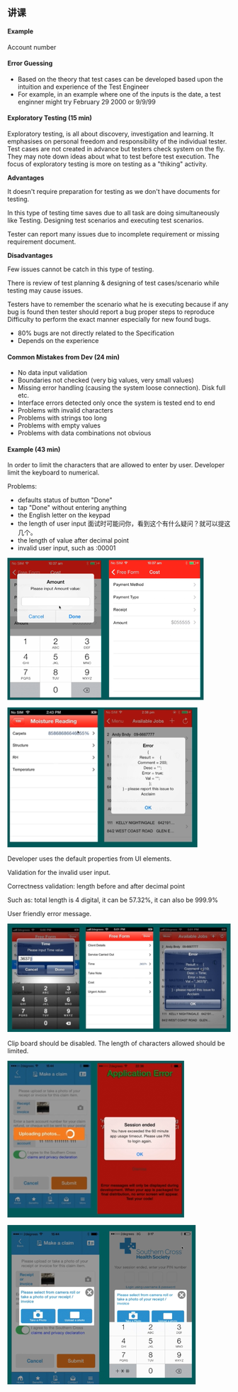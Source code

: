 ## 讲课

#### Example

Account number



#### Error Guessing

+ Based on the theory that test cases can be developed based upon the intuition and experience of the Test Engineer
+ For example, in an example where one of the inputs is the date, a test enginner might try February 29 2000 or 9/9/99

#### Exploratory Testing (15 min)

Exploratory testing, is all about discovery, investigation and learning. It emphasises on personal freedom and responsibility of the individual tester. Test cases are not created in advance but testers check system on the fly. They may note down ideas about what to test before test execution. The focus of exploratory testing is more on testing as a "thiking" activity.

**Advantages**

It doesn't require preparation for testing as we don't have documents for testing.

In this type of testing time saves due to all task are doing simultaneously like Testing. Designing test scenarios and executing test scenarios.

Tester can report many issues due to incomplete requirement or missing requirement document. 

 **Disadvantages**

Few issues cannot be catch in this type of testing. 

There is review of test planning & designing of test cases/scenario while testing may cause issues. 

Testers have to remember the scenario what he is executing because if any bug is found then tester should report a bug proper steps to reproduce Difficulty to perform the exact manner especially for new found bugs.

+ 80% bugs are not directly related to the Specification
+ Depends on the experience



#### Common Mistakes from Dev (24 min)

+ No data input validation
+ Boundaries not checked (very big values, very small values)
+ Missing error handling (causing the system loose connection). Disk full etc.
+ Interface errors detected only once the system is tested end to end 
+ Problems with invalid characters
+ Problems with strings too long
+ Problems with empty values
+ Problems with data combinations not obvious



#### Example (43 min)

In order to limit the characters that are allowed to enter by user. Developer limit the keyboard to numerical.

Problems:

+ defaults status of button "Done"
+ tap "Done" without entering anything
+ the English letter on the keypad
+ the length of user input 面试时可能问你，看到这个有什么疑问？就可以提这几个。
+ the length of value after decimal point
+ invalid user input, such as :00001

![1553073402659](1553073402659.png)



![1553073597681](1553073597681.png)

Developer uses the default properties from UI elements.

Validation for the invalid user input.

Correctness validation: length before and after decimal point

Such as: total length is 4 digital, it can be 57.32%, it can also be 999.9%

User friendly error message.

![1553073887652](1553073887652.png)

Clip board should be disabled. The length of characters allowed should be limited.

![1553074052184](1553074052184.png)



![1553074420701](1553074420701.png)


